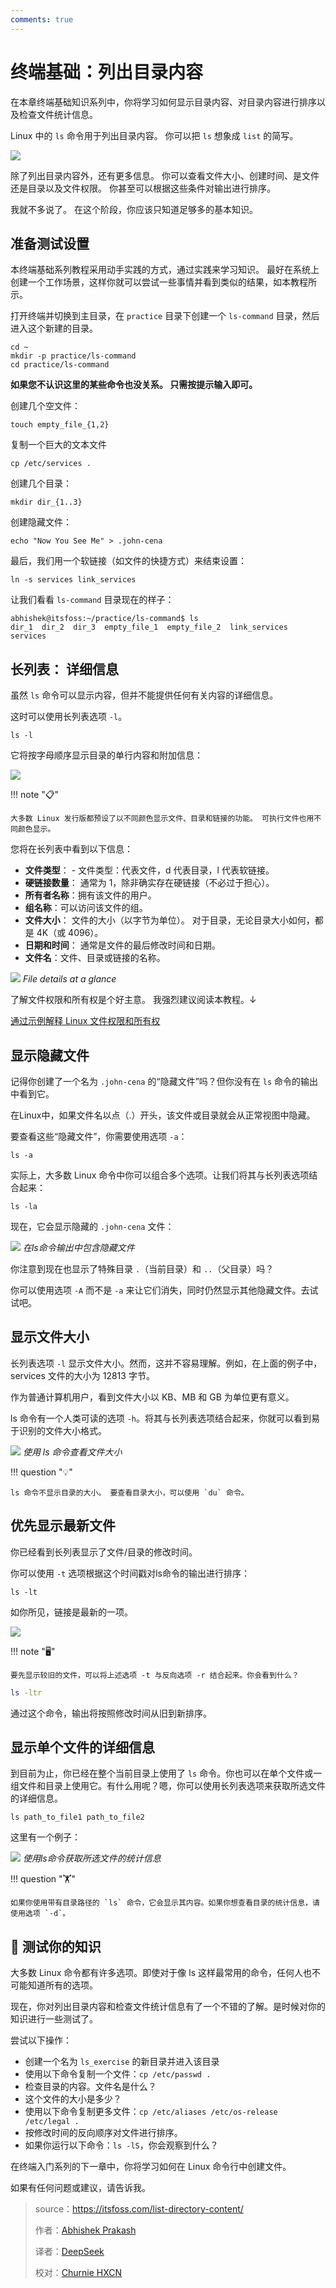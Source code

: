 ```yaml
---
comments: true
---
```


# 终端基础：列出目录内容

在本章终端基础知识系列中，你将学习如何显示目录内容、对目录内容进行排序以及检查文件统计信息。

Linux 中的 `ls` 命令用于列出目录内容。 你可以把 `ls` 想象成 `list` 的简写。

![](https://cdn.jsdelivr.net/gh/SDNURoboticsAILab/ImageBed@master/img/resources/linux/chapter3-ls-command-sample-output.png)

除了列出目录内容外，还有更多信息。 你可以查看文件大小、创建时间、是文件还是目录以及文件权限。 你甚至可以根据这些条件对输出进行排序。

我就不多说了。 在这个阶段，你应该只知道足够多的基本知识。

## 准备测试设置

本终端基础系列教程采用动手实践的方式，通过实践来学习知识。 最好在系统上创建一个工作场景，这样你就可以尝试一些事情并看到类似的结果，如本教程所示。

打开终端并切换到主目录，在 `practice` 目录下创建一个 `ls-command` 目录，然后进入这个新建的目录。

```
cd ~
mkdir -p practice/ls-command
cd practice/ls-command
```

**如果您不认识这里的某些命令也没关系。 只需按提示输入即可。**

创建几个空文件：

```
touch empty_file_{1,2}
```

复制一个巨大的文本文件

```
cp /etc/services .
```

创建几个目录：

```
mkdir dir_{1..3}
```

创建隐藏文件：

```
echo "Now You See Me" > .john-cena
```

最后，我们用一个软链接（如文件的快捷方式）来结束设置：

```
ln -s services link_services
```

让我们看看 `ls-command` 目录现在的样子：

```
abhishek@itsfoss:~/practice/ls-command$ ls
dir_1  dir_2  dir_3  empty_file_1  empty_file_2  link_services  services
```

## 长列表： 详细信息

虽然 `ls` 命令可以显示内容，但并不能提供任何有关内容的详细信息。

这时可以使用长列表选项 `-l`。

```
ls -l
```

它将按字母顺序显示目录的单行内容和附加信息：

![](https://cdn.jsdelivr.net/gh/SDNURoboticsAILab/ImageBed@master/img/resources/linux/chapter3-ls-command-long-listing.png)

!!! note "📋"

    大多数 Linux 发行版都预设了以不同颜色显示文件、目录和链接的功能。 可执行文件也用不同颜色显示。

您将在长列表中看到以下信息：

- **文件类型**： - 文件类型：代表文件，d 代表目录，l 代表软链接。
- **硬链接数量**： 通常为 1，除非确实存在硬链接（不必过于担心）。
- **所有者名称**：拥有该文件的用户。
- **组名称**：可以访问该文件的组。
- **文件大小**： 文件的大小（以字节为单位）。 对于目录，无论目录大小如何，都是 4K（或 4096）。
- **日期和时间**： 通常是文件的最后修改时间和日期。
- **文件名**：文件、目录或链接的名称。

![](https://cdn.jsdelivr.net/gh/SDNURoboticsAILab/ImageBed@master/img/resources/linux/chapter3-file-permission-explanation.webp)
*File details at a glance*

了解文件权限和所有权是个好主意。 我强烈建议阅读本教程。↓

[通过示例解释 Linux 文件权限和所有权](https://cn.linux-console.net/?p=20183)

## 显示隐藏文件

记得你创建了一个名为 `.john-cena` 的“隐藏文件”吗？但你没有在 `ls` 命令的输出中看到它。

在Linux中，如果文件名以点（.）开头，该文件或目录就会从正常视图中隐藏。

要查看这些“隐藏文件”，你需要使用选项 `-a`：

```
ls -a
```

实际上，大多数 Linux 命令中你可以组合多个选项。让我们将其与长列表选项结合起来：

```
ls -la
```

现在，它会显示隐藏的 `.john-cena` 文件：

![](https://cdn.jsdelivr.net/gh/SDNURoboticsAILab/ImageBed@master/img/resources/linux/chapter3-showing-hidden-files-with-ls-command.png)
*在ls命令输出中包含隐藏文件*

你注意到现在也显示了特殊目录 `.`（当前目录）和 `..`（父目录）吗？

你可以使用选项 `-A` 而不是 `-a` 来让它们消失，同时仍然显示其他隐藏文件。去试试吧。

## 显示文件大小

长列表选项 `-l` 显示文件大小。然而，这并不容易理解。例如，在上面的例子中， services 文件的大小为 12813 字节。

作为普通计算机用户，看到文件大小以 KB、MB 和 GB 为单位更有意义。

ls 命令有一个人类可读的选项 `-h`。将其与长列表选项结合起来，你就可以看到易于识别的文件大小格式。

![](https://cdn.jsdelivr.net/gh/SDNURoboticsAILab/ImageBed@master/img/resources/linux/chapter3-show-file-size-with-ls.png)
*使用 ls 命令查看文件大小*

!!! question "💡"

    ls 命令不显示目录的大小。 要查看目录大小，可以使用 `du` 命令。

## 优先显示最新文件

你已经看到长列表显示了文件/目录的修改时间。

你可以使用 `-t` 选项根据这个时间戳对ls命令的输出进行排序：

```
ls -lt
```

如你所见，链接是最新的一项。

![](https://cdn.jsdelivr.net/gh/SDNURoboticsAILab/ImageBed@master/img/resources/linux/chapter3-ls-sort-by-time.png)

!!! note "🖥️"

    要先显示较旧的文件，可以将上述选项 -t 与反向选项 -r 结合起来。你会看到什么？

```Bash
ls -ltr
```

通过这个命令，输出将按照修改时间从旧到新排序。

## 显示单个文件的详细信息

到目前为止，你已经在整个当前目录上使用了 `ls` 命令。你也可以在单个文件或一组文件和目录上使用它。有什么用呢？嗯，你可以使用长列表选项来获取所选文件的详细信息。

```
ls path_to_file1 path_to_file2
```

这里有一个例子：

![](https://cdn.jsdelivr.net/gh/SDNURoboticsAILab/ImageBed@master/img/resources/linux/chapter3-ls-command-on-some-files.png)
*使用ls命令获取所选文件的统计信息*

!!! question "🏋️"

    如果你使用带有目录路径的 `ls` 命令，它会显示其内容。如果你想查看目录的统计信息，请使用选项 `-d`。

## 📝 测试你的知识

大多数 Linux 命令都有许多选项。即使对于像 ls 这样最常用的命令，任何人也不可能知道所有的选项。

现在，你对列出目录内容和检查文件统计信息有了一个不错的了解。是时候对你的知识进行一些测试了。

尝试以下操作：

- 创建一个名为 `ls_exercise` 的新目录并进入该目录
- 使用以下命令复制一个文件：`cp /etc/passwd .`
- 检查目录的内容。文件名是什么？
- 这个文件的大小是多少？
- 使用以下命令复制更多文件：`cp /etc/aliases /etc/os-release /etc/legal .`
- 按修改时间的反向顺序对文件进行排序。
- 如果你运行以下命令：`ls -lS`，你会观察到什么？

在终端入门系列的下一章中，你将学习如何在 Linux 命令行中创建文件。

如果有任何问题或建议，请告诉我。

>source：https://itsfoss.com/list-directory-content/
>
>作者：[Abhishek Prakash](https://itsfoss.com/author/abhishek/)
>
>译者：[DeepSeek](https://chat.deepseek.com)
>
>校对：[Churnie HXCN](https://github.com/excniesNIED)